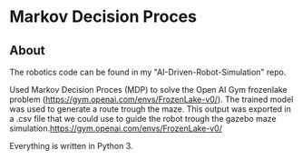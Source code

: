 # Markov Decision Proces 

## About
The robotics code can be found in my "AI-Driven-Robot-Simulation" repo.

Used Markov Decision Proces (MDP) to solve the Open AI Gym frozenlake problem (https://gym.openai.com/envs/FrozenLake-v0/).
The trained model was used to generate a route trough the maze. 
This output was exported in a .csv file that we could use to guide the robot trough the gazebo maze simulation.https://gym.openai.com/envs/FrozenLake-v0/

Everything is written in Python 3.
